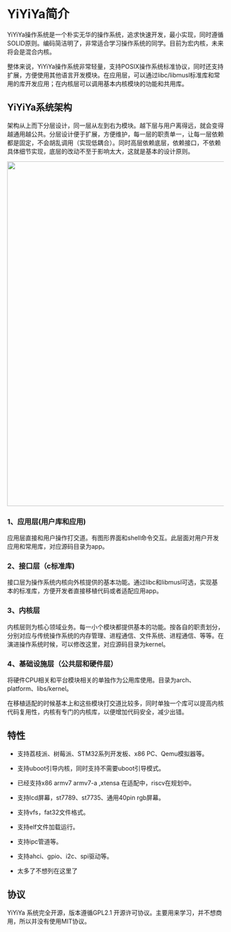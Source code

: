 # YiYiYa简介

YiYiYa操作系统是一个朴实无华的操作系统，追求快速开发，最小实现，同时遵循SOLID原则。编码简洁明了，非常适合学习操作系统的同学。目前为宏内核，未来将会是混合内核。

整体来说，YiYiYa操作系统非常轻量，支持POSIX操作系统标准协议，同时还支持扩展，方便使用其他语言开发模块。在应用层，可以通过libc/libmusl标准库和常用的库开发应用；在内核层可以调用基本内核模块的功能和共用库。


## YiYiYa系统架构

架构从上而下分层设计，同一层从左到右为模块。越下层与用户离得远，就会变得越通用越公共。分层设计便于扩展，方便维护，每一层的职责单一，让每一层依赖都是固定，不会胡乱调用（实现低耦合）。同时高层依赖底层，依赖接口，不依赖具体细节实现，底层的改动不至于影响太大，这就是基本的设计原则。

<!-- ![arch]("https://github.com/evilbinary/YiYiYa/blob/main/docs/image/arch.png?raw=true) -->
<img src="https://github.com/evilbinary/YiYiYa/blob/main/docs/image/arch.png" width="800px" />

### 1、应用层(用户库和应用)

应用层直接和用户操作打交道。有图形界面和shell命令交互。此层面对用户开发应用和常用库，对应源码目录为app。

### 2、接口层（c标准库)

接口层为操作系统内核向外核提供的基本功能。通过libc和libmusl可选，实现基本的标准库，方便开发者直接移植代码或者适配应用app。
 
### 3、内核层

内核层则为核心领域业务。每一小个模块都提供基本的功能。按各自的职责划分，分别对应与传统操作系统的内存管理、进程通信、文件系统、进程通信、等等。在演进操作系统时候，可以修改这里，对应源码目录为kernel。


### 4、基础设施层（公共层和硬件层）

 将硬件CPU相关和平台模块相关的单独作为公用库使用。目录为arch、platform、libs/kernel。
 
 在移植适配的时候基本上和这些模块打交道比较多，同时单独一个库可以提高内核代码复用性，内核有专门的内核库，以便增加代码安全，减少出错。


## 特性

* 支持荔枝派、树莓派、STM32系列开发板、x86 PC、Qemu模拟器等。

* 支持uboot引导内核，同时支持不需要uboot引导模式。

* 已经支持x86 armv7 armv7-a ,xtensa 在适配中，riscv在规划中。

* 支持lcd屏幕，st7789、st7735、通用40pin rgb屏幕。

* 支持vfs，fat32文件格式。

* 支持elf文件加载运行。

* 支持ipc管道等。

* 支持ahci、gpio、i2c、spi驱动等。

* 太多了不想列在这里了

## 协议

YiYiYa 系统完全开源，版本遵循GPL2.1 开源许可协议。主要用来学习，并不想商用，所以并没有使用MIT协议。


